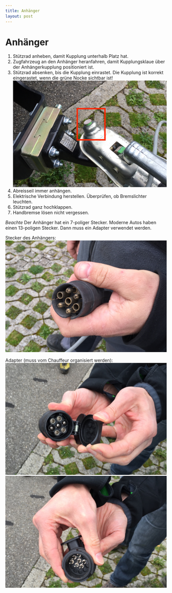 ```yaml
---
title: Anhänger
layout: post
---
```


# Anhänger

  1. Stützrad anheben, damit Kupplung unterhalb Platz hat.
  2. Zugfahrzeug an den Anhänger heranfahren, damit Kupplungsklaue über der Anhängerkupplung positioniert ist.
  3. Stützrad absenken, bis die Kupplung einrastet. Die Kupplung ist korrekt eingerastet, wenn die grüne Nocke sichtbar ist! ![Eingehängte Kupplung](/images/IMG_3818.JPG)
  4. Abreisseil immer anhängen.
  5. Elektrische Verbindung herstellen. Überprüfen, ob Bremslichter leuchten.
  6. Stützrad ganz hochklappen.
  7. Handbremse lösen nicht vergessen.
  
*Beachte*
Der Anhänger hat ein 7-poliger Stecker. Moderne Autos haben einen 13-poligen Stecker. Dann muss ein Adapter verwendet werden.
  
  Stecker des Anhängers:
  ![Stecker Anhänger Jubla](/images/IMG_3815.JPG)
  
  Adapter (muss vom Chauffeur organisiert werden):
  ![Adapter Ansicht 1](/images/IMG_3816.JPG)
  ![Adapter Ansicht 2](/images/IMG_3817.JPG)